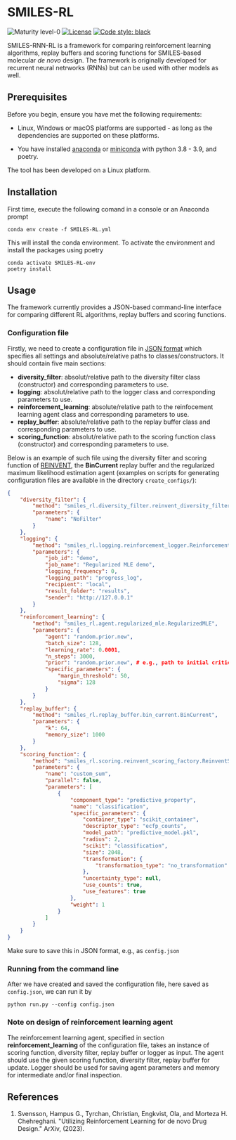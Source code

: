 # SMILES-RL
![Maturity level-0](https://img.shields.io/badge/Maturity%20Level-ML--0-red)
[![License](https://img.shields.io/badge/License-Apache_2.0-blue.svg)](https://opensource.org/licenses/Apache-2.0)
[![Code style: black](https://img.shields.io/badge/code%20style-black-000000.svg)](https://github.com/python/black) 

SMILES-RNN-RL is a framework for comparing reinforcement learning algorithms, replay buffers and scoring functions for SMILES-based molecular *de novo* design. The framework is originally developed for recurrent neural netrworks (RNNs) but can be used with other models as well.

## Prerequisites
Before you begin, ensure you have met the following requirements:

* Linux, Windows or macOS platforms are supported - as long as the dependencies are supported on these platforms.

* You have installed [anaconda](https://www.anaconda.com/) or [miniconda](https://docs.conda.io/en/latest/miniconda.html) with python 3.8 - 3.9, and poetry.

The tool has been developed on a Linux platform.

## Installation

First time, execute the following comand in a console or an Anaconda prompt

    conda env create -f SMILES-RL.yml

This will install the conda environment. To activate the environment and install the packages using poetry
    
    conda activate SMILES-RL-env
    poetry install

## Usage

The framework currently provides a JSON-based command-line interface for comparing different RL algorithms, replay buffers and scoring functions. 


### Configuration file

Firstly, we need to create a configuration file in [JSON format](https://en.wikipedia.org/wiki/JSON) which specifies all settings and absolute/relative paths to classes/constructors. It should contain five main sections:
* **diversity_filter**: absolut/relative path to the diversity filter class (constructor) and corresponding parameters to use.
* **logging**:  absolut/relative path to the logger class and corresponding parameters to use.
*  **reinforcement_learning**: absolute/relative path to the reinfocement learning agent class and corresponding parameters to use.
*  **replay_buffer**: absolute/relative path to the replay buffer class and corresponding parameters to use.
*  **scoring_function**: absolut/relative path to the scoring function class (constructor) and corresponding parameters to use. 

Below is an example of such file using the diversity filter and scoring function of [REINVENT](https://github.com/MolecularAI/Reinvent), the **BinCurrent** replay buffer and the regularized maximum likelihood estimation agent (examples on scripts for generating configuration files are available in the directory `create_configs/`): 

```json
{
    "diversity_filter": {
        "method": "smiles_rl.diversity_filter.reinvent_diversity_filter_factory.ReinventDiversityFilterFactory",
        "parameters": {
            "name": "NoFilter"
        }
    },
    "logging": {
        "method": "smiles_rl.logging.reinforcement_logger.ReinforcementLogger",
        "parameters": {
            "job_id": "demo",
            "job_name": "Regularized MLE demo",
            "logging_frequency": 0,
            "logging_path": "progress_log",
            "recipient": "local",
            "result_folder": "results",
            "sender": "http://127.0.0.1"
        }
    },
    "reinforcement_learning": {
        "method": "smiles_rl.agent.regularized_mle.RegularizedMLE",
        "parameters": {
            "agent": "random.prior.new",
            "batch_size": 128,
            "learning_rate": 0.0001,
            "n_steps": 3000,
            "prior": "random.prior.new", # e.g., path to initial critic if actor and critic is not the same
            "specific_parameters": {
                "margin_threshold": 50,
                "sigma": 128
            }
        }
    },
    "replay_buffer": {
        "method": "smiles_rl.replay_buffer.bin_current.BinCurrent",
        "parameters": {
            "k": 64,
            "memory_size": 1000
        }
    },
    "scoring_function": {
        "method": "smiles_rl.scoring.reinvent_scoring_factory.ReinventScoringFactory",
        "parameters": {
            "name": "custom_sum",
            "parallel": false,
            "parameters": [
                {
                    "component_type": "predictive_property",
                    "name": "classification",
                    "specific_parameters": {
                        "container_type": "scikit_container",
                        "descriptor_type": "ecfp_counts",
                        "model_path": "predictive_model.pkl",
                        "radius": 2,
                        "scikit": "classification",
                        "size": 2048,
                        "transformation": {
                            "transformation_type": "no_transformation"
                        },
                        "uncertainty_type": null,
                        "use_counts": true,
                        "use_features": true
                    },
                    "weight": 1
                }
            ]
        }
    }
}
```

Make sure to save this in JSON format, e.g., as `config.json`

### Running from the command line

After we have created and saved the configuration file, here saved as `config.json`, we can run it by

    python run.py --config config.json

### Note on design of reinforcement learning agent
The reinforcement learning agent, specified in section **reinforcement_learning** of the configuration file, takes an instance of scoring function, diversity filter, replay buffer or logger as input. The agent should use the given scoring function, diversity filter, replay buffer for update. Logger should be used for saving agent parameters and memory for intermediate and/or final inspection.

## References
1. Svensson, Hampus G., Tyrchan, Christian, Engkvist, Ola, and Morteza H. Chehreghani. "Utilizing Reinforcement Learning for de novo Drug Design." ArXiv, (2023).
